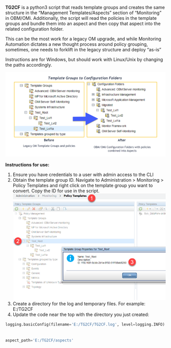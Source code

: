**TG2CF** is a python3 script that reads template groups and creates the same structure in the “Management Templates/Aspects” section of “Monitoring” in OBM/OMi. Additionally, the script will read the policies in the template groups and bundle them into an aspect and then copy that aspect into the related configuration folder.

This can be the most work for a legacy OM upgrade, and while Monitoring Automation dictates a new thought process around policy grouping, sometimes, one needs to forklift in the legacy structure and deploy “as-is”

Instructions are for Windows, but should work with Linux/Unix by changing the paths accordingly.

![](https://github.com/WhitlockIS/Scripts/blob/master/Micro%20Focus/TG2CF/images/tg2cf_image1.png)

**Instructions for use:**

1. Ensure you have credentials to a user with admin access to the CLI
2. Obtain the template group ID. Navigate to Administration > Monitoring > Policy Templates and right click on the template group you want to convert. Copy the ID for use in the script.
![](https://github.com/WhitlockIS/Scripts/blob/master/Micro%20Focus/TG2CF/images/tg2cf_image2.png)
3. Create a directory for the log and temporary files. For example: E:/TG2CF
4. Update the code near the top with the directory you just created:
```python
logging.basicConfig(filename='E:/TG2CF/TG2CF.log', level=logging.INFO) #Update path to log file


aspect_path='E:/TG2CF/aspects'
```
